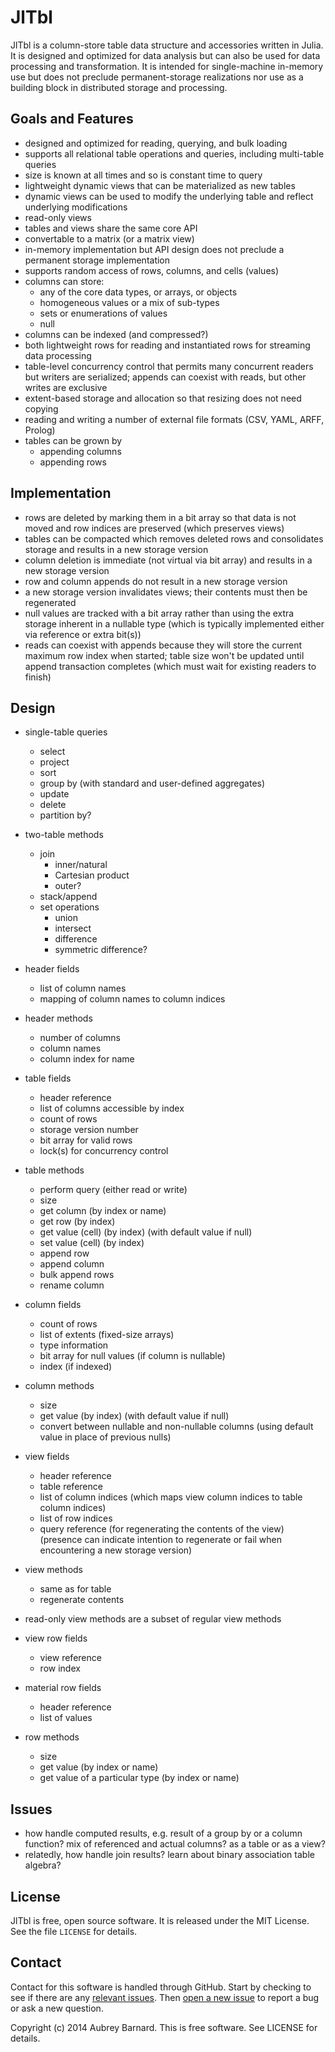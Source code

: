 JlTbl
=====

JlTbl is a column-store table data structure and accessories written in
Julia.  It is designed and optimized for data analysis but can also be
used for data processing and transformation.  It is intended for
single-machine in-memory use but does not preclude permanent-storage
realizations nor use as a building block in distributed storage and
processing.


Goals and Features
------------------

* designed and optimized for reading, querying, and bulk loading
* supports all relational table operations and queries, including
  multi-table queries
* size is known at all times and so is constant time to query
* lightweight dynamic views that can be materialized as new tables
* dynamic views can be used to modify the underlying table and reflect
  underlying modifications
* read-only views
* tables and views share the same core API
* convertable to a matrix (or a matrix view)
* in-memory implementation but API design does not preclude a permanent
  storage implementation
* supports random access of rows, columns, and cells (values)
* columns can store:
  * any of the core data types, or arrays, or objects
  * homogeneous values or a mix of sub-types
  * sets or enumerations of values
  * null
* columns can be indexed (and compressed?)
* both lightweight rows for reading and instantiated rows for streaming
  data processing
* table-level concurrency control that permits many concurrent readers
  but writers are serialized; appends can coexist with reads, but other
  writes are exclusive
* extent-based storage and allocation so that resizing does not need
  copying
* reading and writing a number of external file formats (CSV, YAML,
  ARFF, Prolog)
* tables can be grown by
  * appending columns
  * appending rows


Implementation
--------------

* rows are deleted by marking them in a bit array so that data is not
  moved and row indices are preserved (which preserves views)
* tables can be compacted which removes deleted rows and consolidates
  storage and results in a new storage version
* column deletion is immediate (not virtual via bit array) and results
  in a new storage version
* row and column appends do not result in a new storage version
* a new storage version invalidates views; their contents must then be
  regenerated
* null values are tracked with a bit array rather than using the extra
  storage inherent in a nullable type (which is typically implemented
  either via reference or extra bit(s))
* reads can coexist with appends because they will store the current
  maximum row index when started; table size won't be updated until
  append transaction completes (which must wait for existing readers to
  finish)


Design
------

* single-table queries
  * select
  * project
  * sort
  * group by (with standard and user-defined aggregates)
  * update
  * delete
  * partition by?

* two-table methods
  * join
    * inner/natural
    * Cartesian product
    * outer?
  * stack/append
  * set operations
    * union
    * intersect
    * difference
    * symmetric difference?

* header fields
  * list of column names
  * mapping of column names to column indices
* header methods
  * number of columns
  * column names
  * column index for name

* table fields
  * header reference
  * list of columns accessible by index
  * count of rows
  * storage version number
  * bit array for valid rows
  * lock(s) for concurrency control
* table methods
  * perform query (either read or write)
  * size
  * get column (by index or name)
  * get row (by index)
  * get value (cell) (by index) (with default value if null)
  * set value (cell) (by index)
  * append row
  * append column
  * bulk append rows
  * rename column

* column fields
  * count of rows
  * list of extents (fixed-size arrays)
  * type information
  * bit array for null values (if column is nullable)
  * index (if indexed)
* column methods
  * size
  * get value (by index) (with default value if null)
  * convert between nullable and non-nullable columns (using default
    value in place of previous nulls)

* view fields
  * header reference
  * table reference
  * list of column indices (which maps view column indices to table
    column indices)
  * list of row indices
  * query reference (for regenerating the contents of the view)
    (presence can indicate intention to regenerate or fail when
    encountering a new storage version)
* view methods
  * same as for table
  * regenerate contents
* read-only view methods are a subset of regular view methods

* view row fields
  * view reference
  * row index
* material row fields
  * header reference
  * list of values
* row methods
  * size
  * get value (by index or name)
  * get value of a particular type (by index or name)


Issues
------

* how handle computed results, e.g. result of a group by or a column
  function? mix of referenced and actual columns? as a table or as a
  view?
* relatedly, how handle join results? learn about binary association
  table algebra?


License
-------

JlTbl is free, open source software.  It is released under the MIT
License.  See the file `LICENSE` for details.


Contact
-------

Contact for this software is handled through GitHub.  Start by checking
to see if there are any [relevant
issues](https://github.com/afbarnard/jltbl/issues?q=is%3Aissue).  Then
[open a new issue](https://github.com/afbarnard/jltbl/issues/new) to
report a bug or ask a new question.


Copyright (c) 2014 Aubrey Barnard.  This is free software.  See LICENSE
for details.
